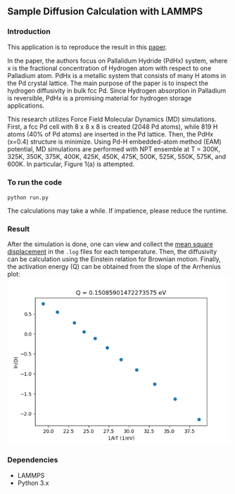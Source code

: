 ## Sample Diffusion Calculation with LAMMPS


### Introduction
This application is to reproduce the result in this [paper](https://www.sciencedirect.com/science/article/pii/S1359646218300824). 

In the paper, the authors focus on Pallalidum Hydride (PdHx) system, where x is the fractional concentration of Hydrogen atom with respect to one Palladium atom. PdHx is a metallic system that consists of many H atoms in the Pd crystal lattice. The main purpose of the paper is to inspect the hydrogen diffusivity in bulk fcc Pd. Since Hydrogen absorption in Palladium is reversible, PdHx is a promising material for hydrogen storage applications.

This research utilizes Force Field Molecular Dynamics (MD) simulations. First, a fcc Pd cell with 8 x 8 x 8 is created (2048 Pd atoms), while 819 H atoms (40% of Pd atoms) are inserted in the Pd lattice. Then, the PdHx (x=0.4) structure is minimize. Using Pd-H embedded-atom method (EAM) potential, MD simulations are performed with NPT ensemble at T = 300K, 325K, 350K, 375K, 400K, 425K, 450K, 475K, 500K, 525K, 550K, 575K, and 600K. In particular, Figure 1(a) is attempted.

### To run the code

```
python run.py
```
The calculations may take a while. If impatience, please reduce the runtime.

### Result

After the simulation is done, one can view and collect the [mean square displacement](https://en.wikipedia.org/wiki/Mean_squared_displacement) in the `.log` files for each temperature. Then, the diffusivity can be calculation using the Einstein relation for Brownian motion. Finally, the activation energy (Q) can be obtained from the slope of the Arrhenius plot:
![alt text](https://github.com/yanxon/diffusion/blob/master/RESULTS/Arrhenius_plot.png)


### Dependencies
- LAMMPS
- Python 3.x
